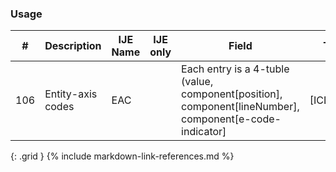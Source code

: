 ### Usage


| **#** |  **Description**   |  **IJE Name**   | IJE only |  **Field**  |  **Type**  | **Value Set**  |
| :---------: | ------------- | ------------ | :----------: |---------- | -------- | -------- |
| 106 | Entity-axis codes | EAC| |Each entry is a 4-tuble (value, component[position], component[lineNumber], component[e-code-indicator]   | [ICD10VS] |  | 
{: .grid }
{% include markdown-link-references.md %}
